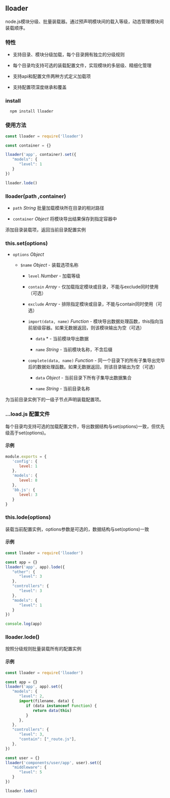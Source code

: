 ## lloader

node.js模块分级、批量装载器。通过预声明模块间的载入等级，动态管理模块间装载顺序。

### 特性

* 支持目录、模块分级加载，每个目录拥有独立的分级规则

* 每个目录均支持可选的装载配置文件，实现模块的多层级、精细化管理

* 支持api和配置文件两种方式定义加载项

* 支持配置项深度继承和覆盖


### install

      npm install lloader

### 使用方法

```js
const lloader = require('lloader')

const container = {}

lloader('app', container).set({
   "models": {
      "level": 1
   }
})

lloader.lode()
```

### lloader(path ,container)

*  `path` *String* 批量加载模块所在目录的相对路径

*  `container` *Object* 将模块导出结果保存到指定容器中

添加目录装载项，返回当前目录配置实例

### this.set(options)

*  `options` *Object* 

      *  `$name` *Object* - 装载选项名称

         *  `level` *Number* - 加载等级

         *  `contain` *Array* - 仅加载指定模块或目录，不能与exclude同时使用（可选）

         *  `exclude` *Array* - 排除指定模块或目录，不能与contain同时使用（可选）

         *  `import(data, name)` *Function* - 模块导出数据处理函数，this指向当前层级容器。如果无数据返回，则该模块输出为空（可选）

               *  `data` * - 当前模块导出数据

               *  `name` *String* - 当前模块名称，不含后缀

         *  `complete(data, name)` *Function* - 同一个目录下的所有子集导出完毕后的数据处理函数。如果无数据返回，则该目录输出为空（可选）

               *  `data` *Object* - 当前目录下所有子集导出数据集合

               *  `name` *String* - 当前目录名称

为当前目录实例下的一级子节点声明装载配置项。


### ...load.js 配置文件

每个目录均支持可选的加载配置文件，导出数据结构与set(options)一致，但优先级高于set(options)。

#### 示例

```js
module.exports = {
   'config': {
      level: 1
   },
   'models': {
      level: 8
   },
   'bb.js': {
      level: 3
   }
}
```


### this.lode(options)

装载当前配置实例，options参数是可选的，数据结构与set(options)一致

#### 示例

```js
const lloader = require('lloader')

const app = {}
lloader('app', app).lode({
   "other": {
      "level": 3
   },
   "controllers": {
      "level": 3
   },
   "models": {
      "level": 1
   }
})

console.log(app)
```


### lloader.lode()

按照分级规则批量装载所有的配置实例

#### 示例

```js
const lloader = require('lloader')

const app = {}
lloader('app', app).set({
   "models": {
      "level": 2,
      import(filename, data) {
         if (data instanceof Function) {
            return data(this)
         }
      },
   },
   "controllers": {
      "level": 3,
      "contain": ["_route.js"],
   },
})

const user = {}
lloader('components/user/app', user).set({
   "middleware": {
      "level": 5
   }
})

lloader.lode()
```
